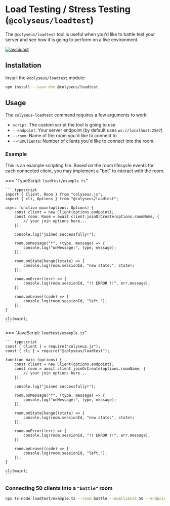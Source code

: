 # Load Testing / Stress Testing (`@colyseus/loadtest`)

The `@colyseus/loadtest` tool is useful when you'd like to battle test your server and see how it is going to perform on a live environment.

[![asciicast](https://asciinema.org/a/229378.svg)](https://asciinema.org/a/229378)

## Installation

Install the `@colyseus/loadtest` module:

``` bash
npm install --save-dev @colyseus/loadtest
```

## Usage

The `colyseus-loadtest` command requires a few arguments to work:

- `script`: The custom script the tool is going to use
- `--endpoint`: Your server endpoint (by default uses `ws://localhost:2567`)
- `--room`: Name of the room you'd like to connect to
- `--numClients`: Number of clients you'd like to connect into the room.

### Example

This is an example scripting file. Based on the room lifecycle events for each connected client, you may implement a "bot" to interact with the room.

=== "TypeScript: `loadtest/example.ts`"

    ``` typescript
    import { Client, Room } from "colyseus.js";
    import { cli, Options } from "@colyseus/loadtest";

    async function main(options: Options) {
        const client = new Client(options.endpoint);
        const room: Room = await client.joinOrCreate(options.roomName, {
            // your join options here...
        });

        console.log("joined successfully!");

        room.onMessage("*", (type, message) => {
            console.log("onMessage:", type, message);
        });

        room.onStateChange((state) => {
            console.log(room.sessionId, "new state:", state);
        });

        room.onError((err) => {
            console.log(room.sessionId, "!! ERROR !!", err.message);
        })

        room.onLeave((code) => {
            console.log(room.sessionId, "left.");
        });
    }

    cli(main);
    ```

=== "JavaScript: `loadtest/example.js`"

    ``` typescript
    const { Client } = require("colyseus.js");
    const { cli } = require("@colyseus/loadtest");

    function main (options) {
        const client = new Client(options.endpoint);
        const room = await client.joinOrCreate(options.roomName, {
            // your join options here...
        });

        console.log("joined successfully!");

        room.onMessage("*", (type, message) => {
            console.log("onMessage:", type, message);
        });

        room.onStateChange((state) => {
            console.log(room.sessionId, "new state:", state);
        });

        room.onError((err) => {
            console.log(room.sessionId, "!! ERROR !!", err.message);
        })

        room.onLeave((code) => {
            console.log(room.sessionId, "left.");
        });
    }

    cli(main);
    ```

### Connecting 50 clients into a `"battle"` room

``` bash
npx ts-node loadtest/example.ts --room battle --numClients 50 --endpoint ws://localhost:2567
```
